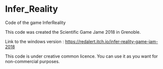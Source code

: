 # Infer_Reality
Code of the game InferReality

This code was created the Scientific Game Jame 2018 in Grenoble. 

Link to the windows version : https://redalert.itch.io/infer-reality-game-jam-2018

This code is under creative common licence. You can use it as you want for non-commercial purposes.
